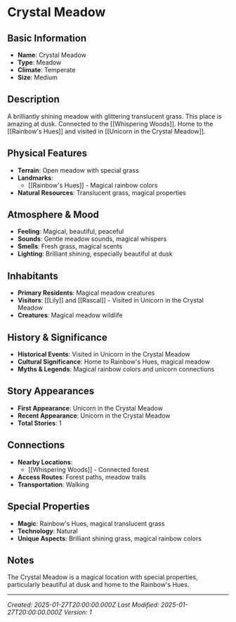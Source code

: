 # Crystal Meadow

## Basic Information
- **Name**: Crystal Meadow
- **Type**: Meadow
- **Climate**: Temperate
- **Size**: Medium

## Description
A brilliantly shining meadow with glittering translucent grass. This place is amazing at dusk. Connected to the [[Whispering Woods]]. Home to the [[Rainbow's Hues]] and visited in [[Unicorn in the Crystal Meadow]].

## Physical Features
- **Terrain**: Open meadow with special grass
- **Landmarks**: 
  - [[Rainbow's Hues]] - Magical rainbow colors
- **Natural Resources**: Translucent grass, magical properties

## Atmosphere & Mood
- **Feeling**: Magical, beautiful, peaceful
- **Sounds**: Gentle meadow sounds, magical whispers
- **Smells**: Fresh grass, magical scents
- **Lighting**: Brilliant shining, especially beautiful at dusk

## Inhabitants
- **Primary Residents**: Magical meadow creatures
- **Visitors**: [[Lily]] and [[Rascal]] - Visited in Unicorn in the Crystal Meadow
- **Creatures**: Magical meadow wildlife

## History & Significance
- **Historical Events**: Visited in Unicorn in the Crystal Meadow
- **Cultural Significance**: Home to Rainbow's Hues, magical meadow
- **Myths & Legends**: Magical rainbow colors and unicorn connections

## Story Appearances
- **First Appearance**: Unicorn in the Crystal Meadow
- **Recent Appearance**: Unicorn in the Crystal Meadow
- **Total Stories**: 1

## Connections
- **Nearby Locations**: 
  - [[Whispering Woods]] - Connected forest
- **Access Routes**: Forest paths, meadow trails
- **Transportation**: Walking

## Special Properties
- **Magic**: Rainbow's Hues, magical translucent grass
- **Technology**: Natural
- **Unique Aspects**: Brilliant shining grass, magical rainbow colors

## Notes
The Crystal Meadow is a magical location with special properties, particularly beautiful at dusk and home to the Rainbow's Hues.

---
*Created: 2025-01-27T20:00:00.000Z*
*Last Modified: 2025-01-27T20:00:00.000Z*
*Version: 1*
